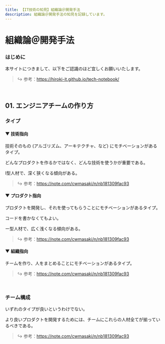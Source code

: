 ```yaml
---
title: 【IT技術の知見】組織論＠開発手法
description: 組織論＠開発手法の知見を記録しています。
---
```


# 組織論＠開発手法

### はじめに

本サイトにつきまして、以下をご認識のほど宜しくお願いいたします。

> ↪️ 参考：https://hiroki-it.github.io/tech-notebook/

<br>

## 01. エンジニアチームの作り方

### タイプ

#### ▼ 技術指向

技術そのもの (アルゴリズム、アーキテクチャ、など) にモチベーションがあるタイプ。

どんなプロダクトを作るかではなく、どんな技術を使うかが重要である。

I型人材で、深く狭くなる傾向がある。

> ↪️ 参考：https://note.com/cwmasaki/n/nb181309fac93

#### ▼ プロダクト指向

プロダクトを開発し、それを使ってもらうことにモチベーションがあるタイプ。

コードを書かなくてもよい。

ー型人材で、広く浅くなる傾向がある。

> ↪️ 参考：https://note.com/cwmasaki/n/nb181309fac93

#### ▼ 組織指向

チームを作り、人をまとめることにモチベーションがあるタイプ。

> ↪️ 参考：https://note.com/cwmasaki/n/nb181309fac93

<br>

### チーム構成

いずれのタイプが良いというわけでない。

より良いプロダクトを開発するためには、チームにこれらの人材全てが揃っているべきである。

> ↪️ 参考：https://note.com/cwmasaki/n/nb181309fac93

<br>
